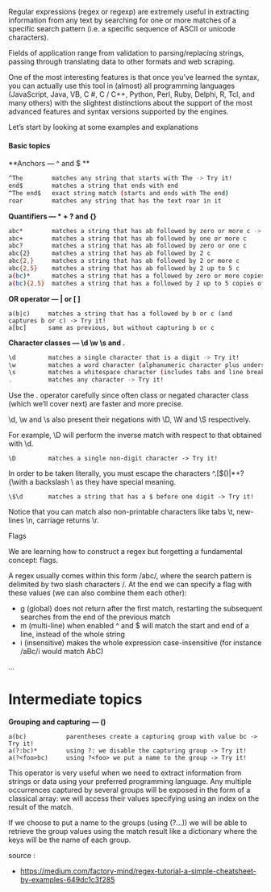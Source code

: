 Regular expressions (regex or regexp) are extremely useful in extracting information from any text by searching for one or more matches of a specific search pattern (i.e. a specific sequence of ASCII or unicode characters).

Fields of application range from validation to parsing/replacing strings, passing through translating data to other formats and web scraping.

One of the most interesting features is that once you’ve learned the syntax, you can actually use this tool in (almost) all programming languages ​​(JavaScript, Java, VB, C #, C / C++, Python, Perl, Ruby, Delphi, R, Tcl, and many others) with the slightest distinctions about the support of the most advanced features and syntax versions supported by the engines.

Let’s start by looking at some examples and explanations
#### Basic topics
**Anchors — ^ and $ **
```sh
^The        matches any string that starts with The -> Try it!
end$        matches a string that ends with end
^The end$   exact string match (starts and ends with The end)
roar        matches any string that has the text roar in it
```
**Quantifiers — * + ? and {}**
```sh
abc*        matches a string that has ab followed by zero or more c -> Try it!
abc+        matches a string that has ab followed by one or more c
abc?        matches a string that has ab followed by zero or one c
abc{2}      matches a string that has ab followed by 2 c
abc{2,}     matches a string that has ab followed by 2 or more c
abc{2,5}    matches a string that has ab followed by 2 up to 5 c
a(bc)*      matches a string that has a followed by zero or more copies of the sequence bc
a(bc){2,5}  matches a string that has a followed by 2 up to 5 copies of the sequence bc

```
**OR operator — | or [ ]**
```
a(b|c)     matches a string that has a followed by b or c (and captures b or c) -> Try it!
a[bc]      same as previous, but without capturing b or c

```
**Character classes — \d \w \s and .**
```sh
\d         matches a single character that is a digit -> Try it!
\w         matches a word character (alphanumeric character plus underscore) -> Try it!
\s         matches a whitespace character (includes tabs and line breaks)
.          matches any character -> Try it!

```
Use the . operator carefully since often class or negated character class (which we’ll cover next) are faster and more precise.

\d, \w and \s also present their negations with \D, \W and \S respectively.

For example, \D will perform the inverse match with respect to that obtained with \d.
```
\D         matches a single non-digit character -> Try it!
```
In order to be taken literally, you must escape the characters ^.[$()|*+?{\with a backslash \ as they have special meaning.

```
\$\d       matches a string that has a $ before one digit -> Try it!

```

Notice that you can match also non-printable characters like tabs \t, new-lines \n, carriage returns \r.

Flags

We are learning how to construct a regex but forgetting a fundamental concept: flags.

A regex usually comes within this form /abc/, where the search pattern is delimited by two slash characters /. At the end we can specify a flag with these values (we can also combine them each other):

   - g (global) does not return after the first match, restarting the subsequent searches from the end of the previous match
   - m (multi-line) when enabled ^ and $ will match the start and end of a line, instead of the whole string
   - i (insensitive) makes the whole expression case-insensitive (for instance /aBc/i would match AbC)

...
# Intermediate topics
**Grouping and capturing — ()**
```
a(bc)           parentheses create a capturing group with value bc -> Try it!
a(?:bc)*        using ?: we disable the capturing group -> Try it!
a(?<foo>bc)     using ?<foo> we put a name to the group -> Try it!

```
This operator is very useful when we need to extract information from strings or data using your preferred programming language. Any multiple occurrences captured by several groups will be exposed in the form of a classical array: we will access their values specifying using an index on the result of the match.

If we choose to put a name to the groups (using (?<foo>...)) we will be able to retrieve the group values using the match result like a dictionary where the keys will be the name of each group.

source :
- https://medium.com/factory-mind/regex-tutorial-a-simple-cheatsheet-by-examples-649dc1c3f285


